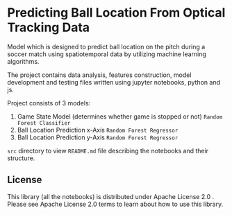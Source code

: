 # Predicting Ball Location From Optical Tracking Data

Model which is designed to predict ball location on the pitch during a soccer match using spatiotemporal data by utilizing machine learning algorithms.

The project contains data analysis, features construction, model development and testing files written using jupyter notebooks, python and js.

Project consists of 3 models:
1. Game State Model (determines whether game is stopped or not) `Random Forest Classifier`
2. Ball Location Prediction x-Axis `Random Forest Regressor`
3. Ball Location Prediction y-Axis `Random Forest Regressor`

`src` directory to view `README.md` file describing the notebooks and their structure.

## License
This library (all the notebooks) is distributed under Apache License 2.0 . Please see Apache License 2.0 terms to learn about how to use this library.

